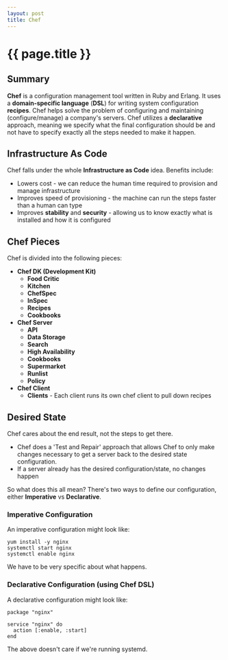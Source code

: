 ```yaml
---
layout: post
title: Chef
---
```



# {{ page.title }}

## Summary

__Chef__ is a configuration management tool written in Ruby and Erlang.
It uses a __domain-specific language__ (__DSL__) for writing system configuration __recipes__.
Chef helps solve the problem of configuring and maintaining (configure/manage) a company's servers.
Chef utilizes a __declarative__ approach, meaning we specify what the final configuration should be
and not have to specify exactly all the steps needed to make it happen.

## Infrastructure As Code

Chef falls under the whole __Infrastructure as Code__ idea. Benefits include:

* Lowers cost - we can reduce the human time required to provision and manage infrastructure
* Improves speed of provisioning - the machine can run the steps faster than a human can type
* Improves __stability__ and __security__ - allowing us to know exactly what is installed and how it is configured

## Chef Pieces

Chef is divided into the following pieces:

* __Chef DK (Development Kit)__
    * __Food Critic__
    * __Kitchen__
    * __ChefSpec__
    * __InSpec__
    * __Recipes__
    * __Cookbooks__
* __Chef Server__
    * __API__
    * __Data Storage__
    * __Search__
    * __High Availability__
    * __Cookbooks__
    * __Supermarket__
    * __Runlist__
    * __Policy__
* __Chef Client__
    * __Clients__ - Each client runs its own chef client to pull down recipes

## Desired State

Chef cares about the end result, not the steps to get there.

* Chef does a 'Test and Repair' approach that allows Chef to only make changes necessary to get a server back
to the desired state configuration.
* If a server already has the desired configuration/state, no changes happen

So what does this all mean? There's two ways to define our configuration, either __Imperative__ vs __Declarative__.

### Imperative Configuration

An imperative configuration might look like:

    yum install -y nginx
    systemctl start nginx
    systemctl enable nginx

We have to be very specific about what happens.

### Declarative Configuration (using Chef DSL)

A declarative configuration might look like:

    package "nginx"

    service "nginx" do
      action [:enable, :start]
    end

The above doesn't care if we're running systemd.


